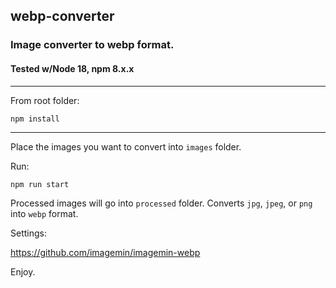 ## webp-converter
### Image converter to webp format.

#### Tested w/Node 18, npm 8.x.x

---
From root folder:
```
npm install
```
---

Place the images you want to convert into `images` folder.

Run: 
```
npm run start
```

Processed images will go into `processed` folder. Converts `jpg`, `jpeg`, or `png` into `webp` format.


Settings:

https://github.com/imagemin/imagemin-webp

Enjoy.
